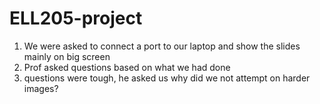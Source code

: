 # ELL205-project

1) We were asked to connect a port to our laptop and show the slides mainly on big screen
2) Prof asked questions based on what we had done
3) questions were tough, he asked us why did we not attempt on harder images? 
